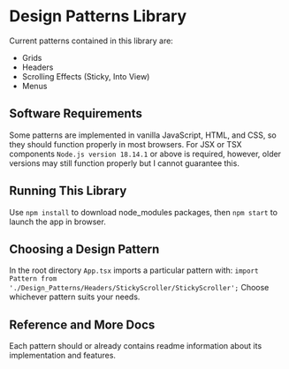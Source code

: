 # Design Patterns Library
Current patterns contained in this library are:
- Grids
- Headers
- Scrolling Effects (Sticky, Into View)
- Menus

## Software Requirements
Some patterns are implemented in vanilla JavaScript, HTML, and CSS, so they should function properly in most browsers.
For JSX or TSX components `Node.js version 18.14.1` or above is required, however, older versions may still function properly but I cannot guarantee this.

## Running This Library
Use `npm install` to download node_modules packages, then `npm start` to launch the app in browser.

## Choosing a Design Pattern
In the root directory `App.tsx` imports a particular pattern with: 
`import Pattern from './Design_Patterns/Headers/StickyScroller/StickyScroller';`
Choose whichever pattern suits your needs.

## Reference and More Docs
Each pattern should or already contains readme information about its implementation and features.
